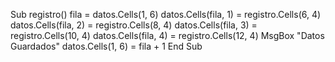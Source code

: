 Sub registro()
    fila = datos.Cells(1, 6)
    datos.Cells(fila, 1) = registro.Cells(6, 4)
    datos.Cells(fila, 2) = registro.Cells(8, 4)
    datos.Cells(fila, 3) = registro.Cells(10, 4)
    datos.Cells(fila, 4) = registro.Cells(12, 4)
    MsgBox "Datos Guardados"
    datos.Cells(1, 6) = fila + 1
End Sub